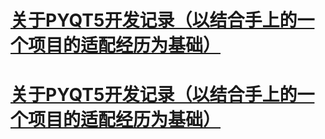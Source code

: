 ﻿# [关于PYQT5开发记录（以结合手上的一个项目的适配经历为基础）][1]

# [关于PYQT5开发记录（以结合手上的一个项目的适配经历为基础）][2]

[1]: https://www.jianshu.com/u/e410909d5b98
[2]:https://github.com/frankcreating/frankcreating.github.io/blob/master/guide.md